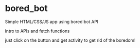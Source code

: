 # bored_bot
Simple HTML/CSS/JS app using bored bot API

intro to APIs and fetch functions

just click on the button and get activity to get rid of the boredom!
